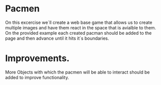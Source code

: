 # Pacmen

On this excercise we´ll create a web base game that allows us to create multiple images and have them react in the space that is avialble to them.
On the provided example each created pacman should be added to the page and then advance until it hits it´s boundaries.

# Improvements.

More Objects with which the pacmen will be able to interact should be added to improve functionality.
